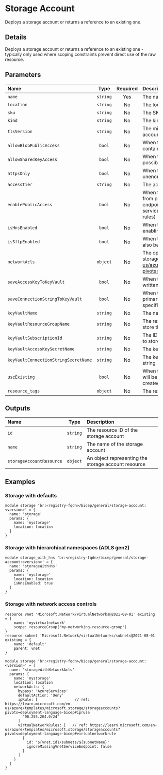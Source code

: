 # Storage Account

Deploys a storage account or returns a reference to an existing one.

## Details

Deploys a storage account or returns a reference to an existing one - typically only used where scoping constraints prevent direct use of the raw resource.

## Parameters

| Name                                 | Type     | Required | Description                                                                                                                                                                                                                       |
| :----------------------------------- | :------: | :------: | :-------------------------------------------------------------------------------------------------------------------------------------------------------------------------------------------------------------------------------- |
| `name`                               | `string` | Yes      | The name of the storage account                                                                                                                                                                                                   |
| `location`                           | `string` | No       | The location of the storage account                                                                                                                                                                                               |
| `sku`                                | `string` | No       | The SKU of the storage account                                                                                                                                                                                                    |
| `kind`                               | `string` | No       | The kind of the storage account                                                                                                                                                                                                   |
| `tlsVersion`                         | `string` | No       | The minimum TLS version required by the storage account                                                                                                                                                                           |
| `allowBlobPublicAccess`              | `bool`   | No       | When true, configuring publicly-accessible blob containers will be allowed                                                                                                                                                        |
| `allowSharedKeyAccess`               | `bool`   | No       | When false, access to the storage account is only possible via Azure AD authentication                                                                                                                                            |
| `httpsOnly`                          | `bool`   | No       | When true, disables access to the storage account via unencrypted HTTP connections                                                                                                                                                |
| `accessTier`                         | `string` | No       | The access tier of the storage account                                                                                                                                                                                            |
| `enablePublicAccess`                 | `bool`   | No       | When false, the storage account will not accept traffic from public internet. (i.e. all traffic except private endpoint traffic and that that originates from trusted services will be blocked, regardless of any firewall rules) |
| `isHnsEnabled`                       | `bool`   | No       | When true, enables Hierarchical Namespace feature, i.e. enabling Azure Data Lake Storage Gen2 capabilities                                                                                                                        |
| `isSftpEnabled`                      | `bool`   | No       | When true, enables SFTP feature. `isHnsEnabled` must also be set to true.                                                                                                                                                         |
| `networkAcls`                        | `object` | No       | The optional network rules securing access to the storage account (ref: https://learn.microsoft.com/en-us/azure/templates/microsoft.storage/storageaccounts?pivots=deployment-language-bicep#networkruleset)                      |
| `saveAccessKeyToKeyVault`            | `bool`   | No       | When true, the primary storage access key will be written to the specified key vault                                                                                                                                              |
| `saveConnectionStringToKeyVault`     | `bool`   | No       | When true, the default connection string using the primary storage access key will be written to the specified key vault                                                                                                          |
| `keyVaultName`                       | `string` | No       | The name of the key vault used to store the access key                                                                                                                                                                            |
| `keyVaultResourceGroupName`          | `string` | No       | The resource group containing the key vault used to store the access key                                                                                                                                                          |
| `keyVaultSubscriptionId`             | `string` | No       | The ID of the subscription containing the key vault used to store the access key                                                                                                                                                  |
| `keyVaultAccessKeySecretName`        | `string` | No       | The key vault secret name used to store the access key                                                                                                                                                                            |
| `keyVaultConnectionStringSecretName` | `string` | No       | The key vault secret name used to store the connection string                                                                                                                                                                     |
| `useExisting`                        | `bool`   | No       | When true, the details of an existing storage account will be returned; When false, the storage account is created/updated                                                                                                        |
| `resource_tags`                      | `object` | No       | The resource tags applied to resources                                                                                                                                                                                            |

## Outputs

| Name                     | Type     | Description                                         |
| :----------------------- | :------: | :-------------------------------------------------- |
| `id`                     | `string` | The resource ID of the storage account              |
| `name`                   | `string` | The name of the storage account                     |
| `storageAccountResource` | `object` | An object representing the storage account resource |

## Examples

### Storage with defaults

```bicep
module storage 'br:<registry-fqdn>/bicep/general/storage-account:<version>' = {
  name: 'storage'
  params: {
    name: 'mystorage'
    location: location
  }
}
```

### Storage with hierarchical namespaces (ADLS gen2)

```bicep
module storage_with_hns 'br:<registry-fqdn>/bicep/general/storage-account:<version>' = {
  name: 'storageWithHns'
  params: {
    name: 'mystorage'
    location: location
    isHnsEnabled: true
  }
}
```

### Storage with network access controls

```bicep
resource vnet 'Microsoft.Network/virtualNetworks@2021-08-01' existing = {
    name: 'myvirtualnetwork'
    scope: resourceGroup('my-networking-resource-group')
}
resource subnet 'Microsoft.Network/virtualNetworks/subnets@2021-08-01' existing = {
    name: 'default'
    parent: vnet
}

module storage 'br:<registry-fqdn>/bicep/general/storage-account:<version>' = {
  name: 'storageWithNetworkAcls'
  params: {
    name: 'mystorage'
    location: location
    networkAcls: {
      bypass: 'AzureServices'
      defaultAction: 'Deny'
      ipRule: [                 // ref: https://learn.microsoft.com/en-us/azure/templates/microsoft.storage/storageaccounts?pivots=deployment-language-bicep#iprule
        '90.255.204.0/24'
      ]
      virtualNetworkRules: [   // ref: https://learn.microsoft.com/en-us/azure/templates/microsoft.storage/storageaccounts?pivots=deployment-language-bicep#virtualnetworkrule
        {
          id: '${vnet.id}/subnets/${subnetName}'
          ignoreMissingVnetServiceEndpoint: false
        }
      ]
    }
  }
}
```
